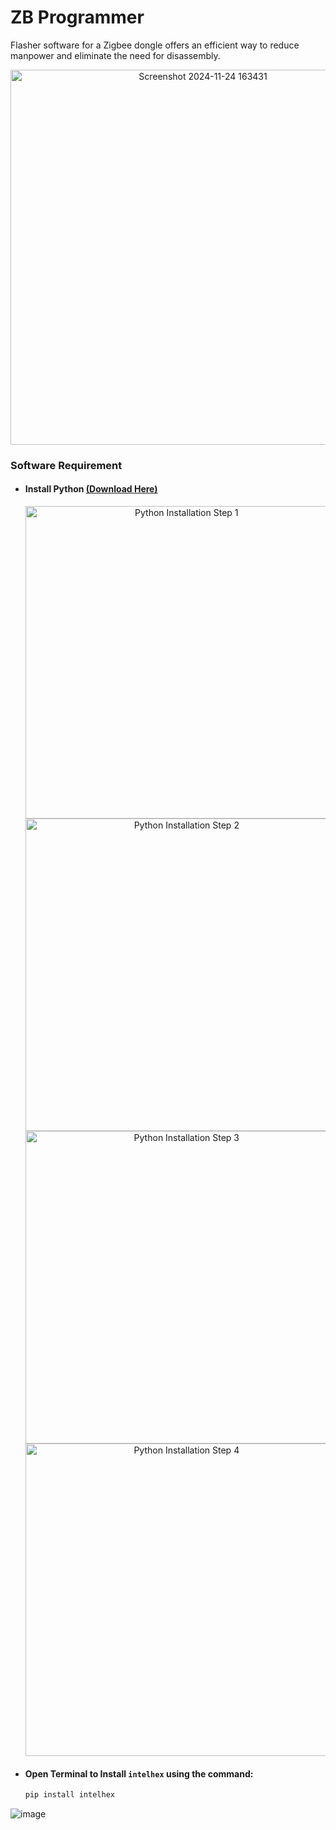 # ZB Programmer 
Flasher software for a Zigbee dongle offers an efficient way to reduce manpower and eliminate the need for disassembly.

<p align="center">

  <img src="https://github.com/user-attachments/assets/6aeaa396-d855-4607-8a94-0fbe5bac41b3" alt="Screenshot 2024-11-24 163431" width="600">
</p>

### Software Requirement

* #### Install Python [(Download Here)](https://www.python.org/downloads/)
  
  <p align="center">
    <img src="https://github.com/user-attachments/assets/3841bc3c-6039-4e00-90fe-539e0f0260fa" alt="Python Installation Step 1" width="500">
    <img src="https://github.com/user-attachments/assets/8afe722b-e05c-45ac-a742-4f39fa352bae" alt="Python Installation Step 2" width="500">
    <img src="https://github.com/user-attachments/assets/70a88959-dd29-43fc-b636-bfdab482703f" alt="Python Installation Step 3" width="500">
    <img src="https://github.com/user-attachments/assets/b6d3a9b9-192b-4759-89e2-19a8bf9c297b" alt="Python Installation Step 4" width="500">
  </p>

* #### Open Terminal to Install `intelhex` using the command:

  ```bash
  pip install intelhex
  
![image](https://github.com/user-attachments/assets/0e0475a6-1405-4d56-bb5e-7f185872c6b6)

